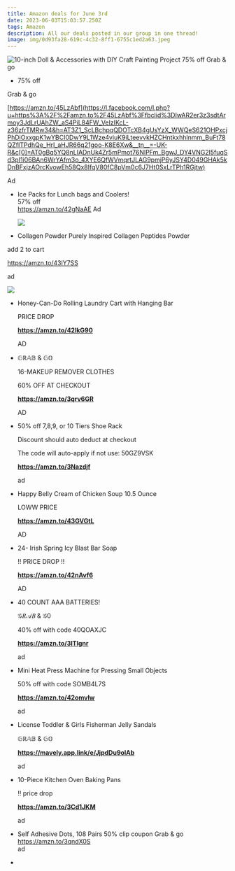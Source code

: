 ```yaml
---
title: Amazon deals for June 3rd
date: 2023-06-03T15:03:57.250Z
tags: Amazon
description: All our deals posted in our group in one thread!
image: img/0d93fa28-619c-4c32-8ff1-6755c1ed2a63.jpeg
---
```

![](img/0d93fa28-619c-4c32-8ff1-6755c1ed2a63.jpeg "10-inch Doll & Accessories with DIY Craft Painting Project  75% off Grab & go")

* 75% off 

Grab & go 

[https://amzn.to/45LzAbf](https://l.facebook.com/l.php?u=https%3A%2F%2Famzn.to%2F45LzAbf%3Ffbclid%3DIwAR2er3z3sdtArmoy3JdLrUAhZW_aS4PiL84FW_VeIzIKcL-z36zfrTMRw34&h=AT3Z1_ScLBchpqQDOTcXB4gUsYzX_WWQeS621OHPxcjPhDiOxxgpK1wYBCI0DwY9L1Wze4viuK9iLteevvkHZCHntkxhhlnmm_BuFt78QZfITPdhQe_HrI_aHJR66q21goo-K8E6Xw&__tn__=-UK-R&c[0]=AT0gBq5YQ8nLIADnUk4Zr5mPmot76NlPFm_BgwJ_DY4VNG2l5fuqSd3pI1i06BAn6WrYAfm3o_4XYE6QfWVmqrtJLAG9pmjP6yJSY4D049GHAk5kDnBFxjzAOrcKvowEh58Qx8IfqV80fC8pVm0c6J7Ht0SxLrTPh1RGjtw)

Ad 

* Ice Packs for Lunch bags and Coolers! \
  57% off \
  https://amzn.to/42gNaAE Ad 

  ![](img/7e88ead4-1e4f-40ad-b154-57e4a73e5cb4.jpeg)
* Collagen Powder Purely Inspired Collagen Peptides Powder

add 2 to cart

https://amzn.to/43lY7SS

ad

<!--StartFragment-->

![](https://scontent.ffcm1-2.fna.fbcdn.net/v/t39.30808-6/351325614_173398002347859_1293319982598112168_n.jpg?_nc_cat=101&ccb=1-7&_nc_sid=5cd70e&_nc_ohc=hjxP4ycDW5cAX9QYW2w&_nc_ht=scontent.ffcm1-2.fna&oh=00_AfBj3kVHYjaHZdDMEG6yM5HAAY2T9d3vtVgcK6Q5KtnPOQ&oe=6480C281)

<!--EndFragment-->

* Honey-Can-Do Rolling Laundry Cart with Hanging Bar

  PRICE DROP 

  **https://amzn.to/42lkG90**

  AD
* 𝔾ℝ𝔸𝔹 & 𝔾𝕆

  16-MAKEUP REMOVER CLOTHES

  60% OFF AT CHECKOUT

  **https://amzn.to/3qrv6GR**

  AD
* 50% off 7,8,9, or 10 Tiers Shoe Rack

  Discount should auto deduct at checkout

  The code will auto-apply if not use: 50GZ9VSK

  **https://amzn.to/3Nazdjf**

  ad
* Happy Belly Cream of Chicken Soup 10.5 Ounce

  LOWW PRICE

  **https://amzn.to/43GVGtL**

  AD
* 24- Irish Spring Icy Blast Bar Soap

  ‼ PRICE DROP ‼

  **https://amzn.to/42nAvf6**

  AD
* 40 COUNT AAA BATTERIES!

  𝒢𝑅𝒜𝐵 & 𝒢0

  40% off with code 40QOAXJC

  **https://amzn.to/3ITlgnr**

  ad
* Mini Heat Press Machine for Pressing Small Objects

  50% off with code SOMB4L7S

  **https://amzn.to/42omvlw**

  ad
* License Toddler & Girls Fisherman Jelly Sandals

  𝔾ℝ𝔸𝔹 & 𝔾𝕆

  **https://mavely.app.link/e/JjpdDu9olAb**

  ad
* 10-Piece Kitchen Oven Baking Pans

  ‼ price drop

  **https://amzn.to/3Cd1JKM**

  ad
* Self Adhesive Dots, 108 Pairs  50% clip coupon  Grab & go  https://amzn.to/3qndX0S    \
   ad 
*